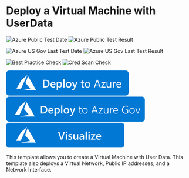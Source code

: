 # Deploy a Virtual Machine with UserData

![Azure Public Test Date](https://azurequickstartsservice.blob.core.windows.net/badges/101-vm-userdata/PublicLastTestDate.svg)
![Azure Public Test Result](https://azurequickstartsservice.blob.core.windows.net/badges/101-vm-userdata/PublicDeployment.svg)

![Azure US Gov Last Test Date](https://azurequickstartsservice.blob.core.windows.net/badges/101-vm-userdata/FairfaxLastTestDate.svg)
![Azure US Gov Last Test Result](https://azurequickstartsservice.blob.core.windows.net/badges/101-vm-userdata/FairfaxDeployment.svg)

![Best Practice Check](https://azurequickstartsservice.blob.core.windows.net/badges/101-vm-userdata/BestPracticeResult.svg)
![Cred Scan Check](https://azurequickstartsservice.blob.core.windows.net/badges/101-vm-userdata/CredScanResult.svg)

[![Deploy To Azure](https://raw.githubusercontent.com/Azure/azure-quickstart-templates/master/1-CONTRIBUTION-GUIDE/images/deploytoazure.svg?sanitize=true)](https://portal.azure.com/#create/Microsoft.Template/uri/https%3A%2F%2Fraw.githubusercontent.com%2FAzure%2Fazure-quickstart-templates%2Fmaster%2F101-vm-userdata%2Fazuredeploy.json)  [![Deploy To AzureGov](https://raw.githubusercontent.com/Azure/azure-quickstart-templates/master/1-CONTRIBUTION-GUIDE/images/deploytoazuregov.svg?sanitize=true)](https://portal.azure.us/#create/Microsoft.Template/uri/https%3A%2F%2Fraw.githubusercontent.com%2FAzure%2Fazure-quickstart-templates%2Fmaster%2F101-vm-userdata%2Fazuredeploy.json)  [![Visualize](https://raw.githubusercontent.com/Azure/azure-quickstart-templates/master/1-CONTRIBUTION-GUIDE/images/visualizebutton.svg?sanitize=true)](http://armviz.io/#/?load=https%3A%2F%2Fraw.githubusercontent.com%2FAzure%2Fazure-quickstart-templates%2Fmaster%2F101-vm-userdata%2Fazuredeploy.json)

This template allows you to create a Virtual Machine with User Data. This template also deploys a Virtual Network, Public IP addresses, and a Network Interface.
